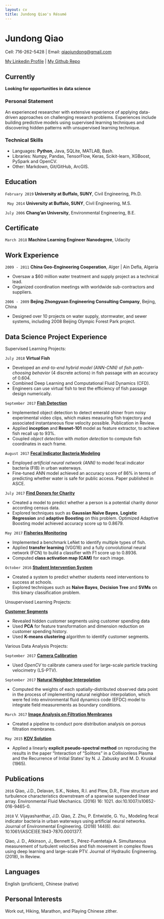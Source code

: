 ```yaml
---
layout: cv
title: Jundong Qiao's Résumé
---
```

# Jundong Qiao
Cell: 716-262-5428 | Email: <qiaojundong@gmail.com>

<p style="text-align: center;">
</p>

<div id="webaddress">
<a href="https://www.linkedin.com/in/jundong-qiao/">My Linkedin Profile</a>
| <a href="https://github.com/jundongq">My Github Repo</a>
</div>


## Currently

__Looking for opportunities in data science__

### Personal Statement

An experienced researcher with extensive experience of applying data-driven approaches on challenging research problems. Experiences include building predictive models using supervised learning techniques and discovering hidden patterns with unsupervised learning technique.


### Technical Skills

- Languages: __Python__, Java, SQLite, MATLAB, Bash.
- Libraries: Numpy, Pandas, TensorFlow, Keras, Scikit-learn, XGBoost, PySpark and OpenCV.
- Other:     Markdown, Git/GitHub, ArcGIS.

## Education

`February 2019`
__University at Buffalo, SUNY__, Civil Engineering, Ph.D.

` May 2014`
__University at Buffalo, SUNY__, Civil Engineering, M.S.

`July 2006`
__Chang’an University__, Environmental Engineering, B.E.

## Certificate

`March 2018`
__Machine Learning Engineer Nanodegree__, Udacity

## Work Experience

`2009 - 2011`
__China Geo-Engineering Cooperation__, Alger | Ain Defla, Algeria
- Oversaw a $60 million water treatment and supply project as a technical lead.
- Organized coordination meetings with worldwide sub-contractors and suppliers.


`2006 - 2009`
__Bejing Zhongyuan Engineering Consulting Company__, Bejing, China

- Designed over 10 projects on water supply, stormwater, and sewer systems, including 2008 Beijing Olympic Forest Park project.

## Data Science Project Experience

Supervised Learning Projects:

`July 2018`
__Virtual Fish__
- Developed an _end-to-end hybrid model (ANN-CNN)_ of _fish path-choosing behavior_ (4 discrete actions) in fish passage with an accuracy of 0.604.
- Combined Deep Learning and Computational Fluid Dynamics (CFD).
- Engineers can use virtual fish to test the efficiency of fish passage design numerically. 

`September 2017`
<a href="https://github.com/jundongq/emerald-shiner-detector/">__Fish Detection__</a>

- Implemented object detection to detect emerald shiner from noisy experimental video clips, which makes measuring fish trajectory and associated instantaneous flow velocity possible. Publication in Review.
- Applied __inception__ and __Resnet-101__ model as feature extractor, to achieve fish recall up to 93%.
- Coupled _object detection_ with _motion detection_ to compute fish coordinates in each frame. 

`August 2017`
<a href="https://github.com/jundongq/Fecal-Indicator-Bacteria-Modeling-/">__Fecal Indicator Bacteria Modeling__</a>
- Employed _artificial neural network (ANN)_ to model fecal indicator bacteria (FIB) in urban waterways.
- Fine-tuned ANN model achieved an accuracy score of 86% in terms of predicting whether water is safe for public access. Paper published in ASCE.

`July 2017`
<a href="https://github.com/jundongq/Findingdonors/blob/master/finding_donors.ipynb/">__Find Donors for Charity__</a>
- Created a model to predict whether a person is a potential charity donor according census data.
- Explored techniques such as __Gaussian Naïve Bayes__, __Logistic Regression__ and __adaptive Boosting__ on this problem. Optimized Adaptive Boosting model achieved accuracy score up to 0.8679.

`May 2017`
<a href="https://github.com/jundongq/Nature-Conservancy-Fisheries-Monitoring">__Fisheries Monitoring__</a>
- Implemented a benchmark LeNet to identify multiple types of fish.
- Applied __transfer learning__ (VGG16) and a fully convolutional neural network (FCN) to build a classifier with F1 score up to 0.8936.
- Computed __class activation map (CAM)__ for each image. 

`October 2016`
<a href="https://github.com/jundongq/machine-learning/blob/master/projects/student_intervention/student_intervention.ipynb">__Student Intervention System__</a>
- Created a system to predict whether students need interventions to success at schools.
- Explored techniques such as __Naïve Bayes__, __Decision Tree__ and __SVMs__ on this binary classification problem.

Unsupervised Learning Projects: 

<a href="https://github.com/jundongq/machine-learning/blob/master/projects/creating_customer_segments/customer_segments.ipynb">__Customer Segments__</a>
- Revealed hidden customer segments using customer spending data
- Used __PCA__ for feature transformation and dimension reduction on customer spending history.
- Used __K-means clustering__ algorithm to identify customer segments.

Various Data Analysis Projects:

`September 2017`
<a href="https://github.com/jundongq/CameraCalibration">__Camera Calibration__</a>
- Used _OpenCV_ to calibrate camera used for large-scale particle tracking velocimetry (LS-PTV).

`September 2017`
<a href="https://github.com/jundongq/Natural-Neighbor-Interpolation-output-weights">__Natural Neighbor Interpolation__</a>
- Computed the weights of each spatially-distributed observed data point in the process of implementing natural neighbor interpolation, which were fed into environmental fluid dynamics code (EFDC) model to integrate field measurements as boundary conditions.

`March 2017`
<a href="https://github.com/jundongq/Image-Analysis-on-Porous-Filtration-Membranes">__Image Analysis on Filtration Membranes__</a>
- Created a pipeline to conduct pore distribution analysis on porous filtration membranes.

`May 2015`
<a href="https://github.com/jundongq/Korteweg-deVries-KdV-Equation-Solution">__KDV Solution__</a>
- Applied a linearly __explicit pseudo-spectral method__ on reproducing the results in the paper “Interaction of “Solitons” in a Collisionless Plasma and the Recurrence of Initial States’ by N. J. Zabusky and M. D. Kruskal (1965).



## Publications

`2016`
Qiao, J.D., Delavan, S.K., Nokes, R.I. and Plew, D.R., Flow structure and turbulence characteristics downstream of a spanwise suspended linear array. Environmental Fluid Mechanics. (2016) 16: 1021. doi:10.1007/s10652-016-9465-0.

`2018`
V. Vijayashanthar, J.D. Qiao, Z. Zhu, P. Entwistle, G. Yu., Modeling fecal indicator bacteria in urban waterways using artificial neural networks. Journal of Environmental Engineering. (2018) 144(6). doi: 10.1061/(ASCE)EE.1943-7870.0001377.

Qiao, J. D., Atkinson, J., Bennett S., Pérez-Fuentetaja A. Simultaneous measurement of turbulent velocities and fish movement in complex flows using deep learning and large-scale PTV. Journal of Hydraulic Engineering. (2018), In Review.


## Languages
English (proficient), Chinese (native)


## Personal Interests
Work out, Hiking, Marathon, and Playing Chinese zither.


<!-- ### Footer

Last updated: August 2018 -->


